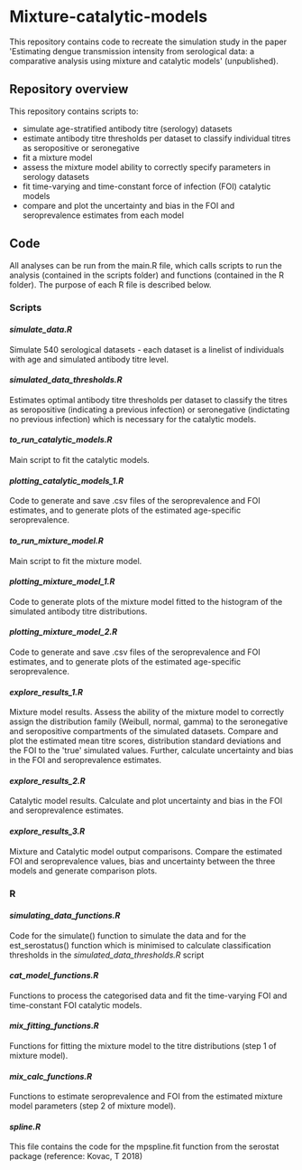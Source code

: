 # Mixture-catalytic-models

This repository contains code to recreate the simulation study in the paper 'Estimating dengue transmission intensity from serological data: a comparative analysis using mixture and catalytic models' (unpublished). 

## Repository overview
This repository contains scripts to:
- simulate age-stratified antibody titre (serology) datasets
- estimate antibody titre thresholds per dataset to classify individual titres as seropositive or seronegative
- fit a mixture model
- assess the mixture model ability to correctly specify parameters in serology datasets
- fit time-varying and time-constant force of infection (FOI) catalytic models
- compare and plot the uncertainty and bias in the FOI and seroprevalence estimates from each model

## Code
All analyses can be run from the main.R file, which calls scripts to run the analysis (contained in the scripts folder) and functions (contained in the R folder). The purpose of each R file is described below.

### Scripts
#### _simulate_data.R_
  
Simulate 540 serological datasets - each dataset is a linelist of individuals with age and simulated antibody titre level.
  
#### _simulated_data_thresholds.R_
  
Estimates optimal antibody titre thresholds per dataset to classify the titres as seropositive (indicating a previous infection) or seronegative (indictating no previous infection) which is necessary for the catalytic models.
  
#### _to_run_catalytic_models.R_

Main script to fit the catalytic models.

#### _plotting_catalytic_models_1.R_

Code to generate and save .csv files of the seroprevalence and FOI estimates, and to generate plots of the estimated age-specific seroprevalence.

#### _to_run_mixture_model.R_

Main script to fit the mixture model.

#### _plotting_mixture_model_1.R_

Code to generate plots of the mixture model fitted to the histogram of the simulated antibody titre distributions.

#### _plotting_mixture_model_2.R_

Code to generate and save .csv files of the seroprevalence and FOI estimates, and to generate plots of the estimated age-specific seroprevalence.

#### _explore_results_1.R_

Mixture model results. Assess the ability of the mixture model to correctly assign the distribution family (Weibull, normal, gamma) to the seronegative and seropositive compartments of the simulated datasets. Compare and plot the estimated mean titre scores, distribution standard deviations and the FOI to the 'true' simulated values. Further, calculate uncertainty and bias in the FOI and seroprevalence estimates.  

#### _explore_results_2.R_

Catalytic model results. Calculate and plot uncertainty and bias in the FOI and seroprevalence estimates.

#### _explore_results_3.R_

Mixture and Catalytic model output comparisons. Compare the estimated FOI and seroprevalence values, bias and uncertainty between the three models and generate comparison plots.


### R
#### _simulating_data_functions.R_

Code for the simulate() function to simulate the data and for the est_serostatus() function which is minimised to calculate classification thresholds in the _simulated_data_thresholds.R_ script

#### _cat_model_functions.R_

Functions to process the categorised data and fit the time-varying FOI and time-constant FOI catalytic models.

#### _mix_fitting_functions.R_
 
Functions for fitting the mixture model to the titre distributions (step 1 of mixture model).

#### _mix_calc_functions.R_

Functions to estimate seroprevalence and FOI from the estimated mixture model parameters (step 2 of mixture model).

#### _spline.R_

This file contains the code for the mpspline.fit function from the serostat package (reference: Kovac, T 2018)
